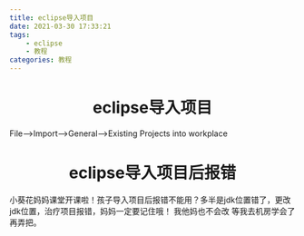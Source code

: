```yaml
---
title: eclipse导入项目
date: 2021-03-30 17:33:21
tags: 
    - eclipse
    - 教程 
categories: 教程
---
```

# <center>eclipse导入项目<center>
 File—>Import—>General—>Existing Projects into workplace 
# <center>eclipse导入项目后报错<center>
小葵花妈妈课堂开课啦！孩子导入项目后报错不能用？多半是jdk位置错了，更改jdk位置，治疗项目报错，妈妈一定要记住哦！
我他妈也不会改 等我去机房学会了再弄把。

